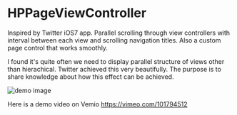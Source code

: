 HPPageViewController
====================

Inspired by Twitter iOS7 app. Parallel scrolling through view controllers with interval between each view and scrolling navigation titles. Also a custom page control that works smoothly.

I found it's quite often we need to display parallel structure of views other than hierachical. Twitter achieved this very beautifully. The purpose is to share knowledge about how this effect can be achieved. 

![demo image](https://github.com/lizixroy/HPPageViewController/blob/master/Images/demo.png)

Here is a demo video on Vemio 
https://vimeo.com/101794512
